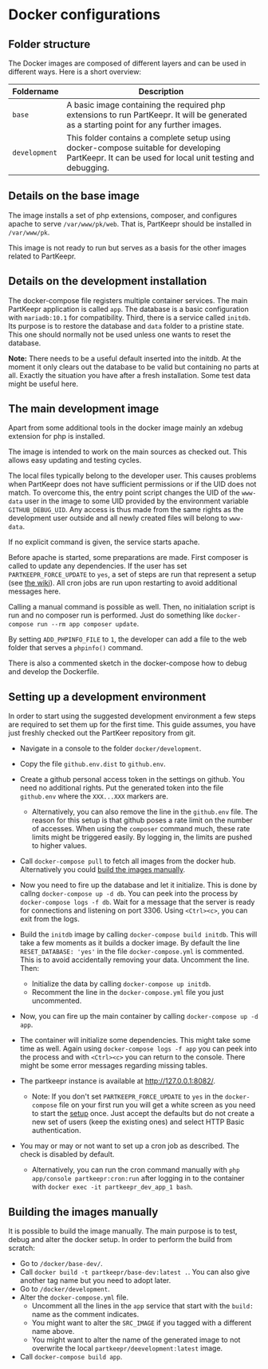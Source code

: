 # Docker configurations

## Folder structure

The Docker images are composed of different layers and can be used in different ways. Here is a short overview:

| Foldername | Description |
|----|----|
| `base` | A basic image containing the required php extensions to run PartKeepr. It will be generated as a starting point for any further images. |
| `development` | This folder contains a complete setup using docker-compose suitable for developing PartKeepr. It can be used for local unit testing and debugging. |

## Details on the base image

The image installs a set of php extensions, composer, and configures apache to serve `/var/www/pk/web`. That is, PartKeepr should be installed in `/var/www/pk`.

This image is not ready to run but serves as a basis for the other images related to PartKeepr.

## Details on the development installation

The docker-compose file registers multiple container services. The main PartKeepr application is called `app`. The database is a basic configuration with `mariadb:10.1` for compatibility. Third, there is a service called `initdb`. Its purpose is to restore the database and `data` folder to a pristine state. This one should normally not be used unless one wants to reset the database.

**Note:** There needs to be a useful default inserted into the initdb. At the moment it only clears out the database to be valid but containing no parts at all. Exactly the situation you have after a fresh installation. Some test data might be useful here.

## The main development image

Apart from some additional tools in the docker image mainly an xdebug extension for php is installed.

The image is intended to work on the main sources as checked out. This allows easy updating and testing cycles.

The local files typically belong to the developer user. This causes problems when PartKeepr does not have sufficient permissions or if the UID does not match. To overcome this, the entry point script changes the UID of the `www-data` user in the image to some UID provided by the environment variable `GITHUB_DEBUG_UID`. Any access is thus made from the same rights as the development user outside and all newly created files will belong to `www-data`.

If no explicit command is given, the service starts apache.

Before apache is started, some preparations are made. First composer is called to update any dependencies. If the user has set `PARTKEEPR_FORCE_UPDATE` to `yes`, a set of steps are run that represent a setup (see [the wiki](https://wiki.partkeepr.org/wiki/Running_PartKeepr_from_GIT#Updating)). All cron jobs are run upon restarting to avoid additional messages here.

Calling a manual command is possible as well.
Then, no initialation script is run and no composer run is performed.
Just do something like `docker-compose run --rm app composer update`.

By setting `ADD_PHPINFO_FILE` to `1`, the developer can add a file to the web folder that serves a `phpinfo()` command.

There is also a commented sketch in the docker-compose how to debug and develop the Dockerfile.

## Setting up a development environment

In order to start using the suggested development environment a few steps are required to set them up for the first time.
This guide assumes, you have just freshly checked out the PartKeer repository from git.

- Navigate in a console to the folder `docker/development`.
- Copy the file `github.env.dist` to `github.env`.
- Create a github personal access token in the settings on github. You need no additional rights. Put the generated token into the file `github.env` where the `XXX...XXX` markers are.
    - Alternatively, you can also remove the line in the `github.env` file. The reason for this setup is that github poses a rate limit on the number of accesses. When using the `composer` command much, these rate limits might be triggered easily. By logging in, the limits are pushed to higher values.

- Call `docker-compose pull` to fetch all images from the docker hub. Alternatively you could [build the images manually](#building-the-images-manually).
- Now you need to fire up the database and let it initialize. This is done by callng `docker-compose up -d db`. You can peek into the process by `docker-compose logs -f db`. Wait for a message that the server is ready for connections and listening on port 3306. Using `<Ctrl><c>`, you can exit from the logs.
- Build the `initdb` image by calling `docker-compose build initdb`. This will take a few moments as it builds a docker image.
  By default the line `RESET_DATABASE: 'yes'` in the file `docker-compose.yml` is commented. This is to avoid accidentally removing your data. Uncomment the line. Then:
  - Initialize the data by calling `docker-compose up initdb`.
  - Recomment the line in the `docker-compose.yml` file you just uncommented.
- Now, you can fire up the main container by calling `docker-compose up -d app`.
- The container will initialize some dependencies. This might take some time as well. Again using `docker-compose logs -f app` you can peek into the process and with `<Ctrl><c>` you can return to the console.
   There might be some error messages regarding missing tables.
- The partkeepr instance is available at http://127.0.0.1:8082/.
  - Note: If you don't set `PARTKEEPR_FORCE_UPDATE` to `yes` in the `docker-compose` file on your first run you will get a white screen as you need to start the [setup](http://127.0.0.1:8082/setup/) once. Just accept the defaults but do not create a new set of users (keep the existing ones) and select HTTP Basic authentication.
- You may or may or not want to set up a cron job as described. The check is disabled by default.
  - Alternatively, you can run the cron command manually with `php app/console partkeepr:cron:run` after logging in to the container with `docker exec -it partkeepr_dev_app_1 bash`.

## Building the images manually

It is possible to build the image manually. The main purpose is to test, debug and alter the docker setup. In order to perform the build from scratch:

- Go to `/docker/base-dev/`.
- Call `docker build -t partkeepr/base-dev:latest .`. You can also give another tag name but you need to adopt later.
- Go to `/docker/development`.
- Alter the `docker-compose.yml` file.
  - Uncomment all the lines in the `app` service that start with the `build:` name as the comment indicates.
  - You might want to alter the `SRC_IMAGE` if you tagged with a different name above.
  - You might want to alter the name of the generated image to not overwrite the local `partkeepr/deevelopment:latest` image.
- Call `docker-compose build app`.
